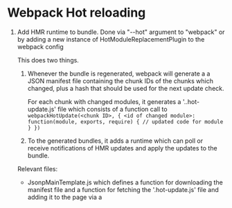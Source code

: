Webpack Hot reloading
=====================

1. Add HMR runtime to bundle. Done via "--hot" argument to "webpack"
   or by adding a new instance of HotModuleReplacementPlugin to
   the webpack config

   This does two things.

   1) Whenever the bundle is regenerated, webpack will generate a
      a JSON manifest file containing the chunk IDs of the chunks which
      changed, plus a hash that should be used for the next update check.

      For each chunk with changed modules, it generates a
      '<chunk ID>.<hash ID>.hot-update.js' file which consists of a function
      call to `webpackHotUpdate(<chunk ID>, {
        <id of changed module>: function(module, exports, require) {
          // updated code for module
        }
      })`

   2) To the generated bundles, it adds a runtime which can poll or receive
   notifications of HMR updates and apply the updates to the bundle.

    Relevant files:

    - JsonpMainTemplate.js which defines a function for downloading
      the manifest file and a function for fetching the '.hot-update.js' file
      and adding it to the page via a <script> tag.
    - HotModuleReplacement.runtime.js

    - JsonpHotUpdateChunkTemplatePlugin.js - The template for
      '<chunk ID>.<hash ID>.hot-update.js' files

   3) The HMR runtime exposes a 'module.hot' API to the runtime code which allows
      the app to initiate a check for available updates and for modules to register
      listeners that are called when an update is available for one of their
      dependencies.

      Modules can register a callback to indicate that they can apply an update
      for one of their dependencies by calling module.accept([<deps>], function ([changed module IDs]) {
        // inside this function, require(<module name or ID>) will return the
        // updated module
      });

      module.check() will trigger a call to download an update manifest.
      If one is found, Webpack will visit each of the changed modules and query
      whether they can apply the update. If so, the module.accept() callback is
      called, otherwise Webpack will visit the parent of that module and check
      whether it can apply the update and so on, all the way to the root of
      the app.

      If an update cannot be handled, the HMR system will enter an "abort"
      state and return the error to the update() callback. If an exception
      occurs during one of the accept() handlers, the HMR system will
      enter a "fail" state.

      Typically the root module of the app will listen for updates to the
      main components - eg. the root.

## HMR implementation notes

* The HMR plugin parses references to 'module.hot.accept' and replaces
  dependency names with chunk IDs

## Config options

```ts
output: {
  /**
   * The filename of the JSON manifest which is generated each time the
   * bundle is updated when HMR is enabled.
   *
   * Defaults to [hash].hot-update.json
   */
  hotUpdateMainFilename: string;
  /**
   * The filename of the JS file which is generated for each updated chunk
   * when HMR is enabled.
   *
   * This consists of a JSONP callback which invokes the hot update function
   * defined by the hotUpdateFunction option
   *
   * Defaults to "[id].[hash].hot-update.js"
   */
  hotUpdateChunkFilename: string;
  /**
   * The name of the callback function which is invoked when a hot update
   * is downloaded. Defaults to 'webpackHotUpdate'
   */
  hotUpdateFunction: string;
}
```
